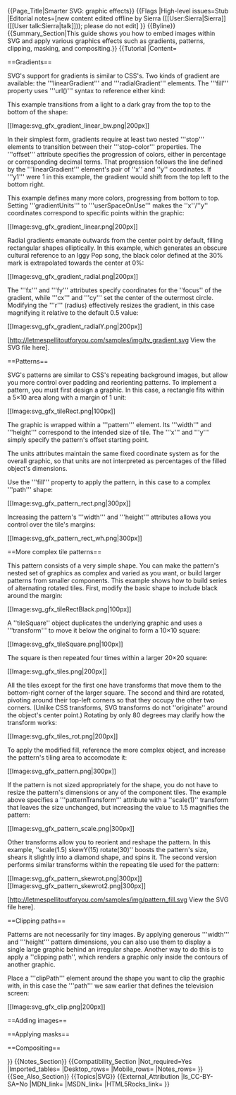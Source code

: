 {{Page_Title|Smarter SVG: graphic effects}}
{{Flags
|High-level issues=Stub
|Editorial notes=[new content edited offline by Sierra ([[User:Sierra|Sierra]] ([[User talk:Sierra|talk]])); please do not edit]
}}
{{Byline}}
{{Summary_Section|This guide shows you how to embed images within SVG and apply various graphics effects such as gradients, patterns, clipping, masking, and compositing.}}
{{Tutorial
|Content=

==Gradients==

SVG's support for gradients is similar to CSS's. Two kinds of gradient
are available: the '''linearGradient''' and '''radialGradient'''
elements.  The '''fill''' property uses '''url()''' syntax to
reference either kind:

<syntaxhighlight lang="xml">
<path id="tvScreen" fill="url(#tvScreenOff)" d="M159.957 184.103c-21.826 13.892-102.52 17.859-122.361 0c-19.843-17.857-22.486-83.999 0-99.873c22.489-15.874 104.504-17.858 122.361 0C177.814 102.088 181.783 170.214 159.957 184.103z"/>
</syntaxhighlight>

This example transitions from a light to a dark gray from the top to
the bottom of the shape:

<syntaxhighlight lang="xml">
<linearGradient id="tvScreenOff" x1="0" y1="0" x2="0" y2="1" >
    <stop offset="0" stop-color="#dddddd" />
    <stop offset="1" stop-color="#444444" />
</linearGradient>
</syntaxhighlight>

[[Image:svg_gfx_gradient_linear_bw.png|200px]]

In their simplest form, gradients require at least two nested
'''stop''' elements to transition between their '''stop-color'''
properties. The '''offset''' attribute specifies the progression of
colors, either in percentage or corresponding decimal terms. That
progression follows the line defined by the '''linearGradient'''
element's pair of ''x'' and ''y'' coordinates. If '''y1''' were 1 in
this example, the gradient would shift from the top left to the bottom
right.

This example defines many more colors, progressing from bottom to top.
Setting '''gradientUnits''' to '''userSpaceOnUse''' makes the
''x''/''y'' coordinates correspond to specific points within the
graphic:

<syntaxhighlight lang="xml">
<linearGradient
   id            = "tvOn"
   x1            = "0"
   y1            = "200"
   x2            = "0"
   y2            = "70"
   gradientUnits = "userSpaceOnUse"
>
    <stop  offset="0"    stop-color="#F15A29" />
    <stop  offset="0.05" stop-color="#F15F29" />
    <stop  offset="0.17" stop-color="#F68D24" />
    <stop  offset="0.32" stop-color="#F9AC1C" />
    <stop  offset="0.42" stop-color="#FCBF13" />
    <stop  offset="0.5"  stop-color="#FDC70C" />
    <stop  offset="1"    stop-color="#1C75BC" />
</linearGradient>
</syntaxhighlight>

[[Image:svg_gfx_gradient_linear.png|200px]]

Radial gradients emanate outwards from the center point by default,
filling rectangular shapes elliptically. In this example, which
generates an obscure cultural reference to an Iggy Pop song, the black
color defined at the 30% mark is extrapolated towards the center at
0%:

<syntaxhighlight lang="xml">
<radialGradient id="tvEye">
  <stop offset="30%"  stop-color="black"     />
  <stop offset="32%"  stop-color="lightblue" />
  <stop offset="58%"  stop-color="lightblue" />
  <stop offset="60%"  stop-color="white"     />
  <stop offset="80%"  stop-color="white"     />
  <stop offset="100%" stop-color="pink"      />
</radialGradient>
</syntaxhighlight>

[[Image:svg_gfx_gradient_radial.png|200px]]

The '''fx''' and '''fy''' attributes specify coordinates for the
''focus'' of the gradient, while '''cx''' and '''cy''' set the center
of the outermost circle.  Modifying the '''r''' (radius) effectively
resizes the gradient, in this case magnifying it relative to the
default 0.5 value:

<syntaxhighlight lang="xml">
<radialGradient id="tvRadial" cx="0.5" cy="0.5" fx="0.8" fy="0.5" r="0.6">
</syntaxhighlight>

[[Image:svg_gfx_gradient_radialY.png|200px]]

<!--
 13 Gradients and Patterns
    13.1 Introduction
    13.2 Gradients
        13.2.1 Introduction
        13.2.2 Linear gradients
        13.2.3 Radial gradients
        13.2.4 Gradient stops

Gradient properties:
* '''stop-color'''
* '''stop-opacity'''

-->

[http://letmespellitoutforyou.com/samples/img/tv_gradient.svg View the SVG file here].

==Patterns==

SVG's patterns are similar to CSS's repeating background images, but
allow you more control over padding and reorienting patterns. To
implement a pattern, you must first design a graphic. In this case, a
rectangle fits within a 5&times;10 area along with a margin of 1 unit:

<syntaxhighlight lang="xml">
<rect id="tileRect" x="0.5" y="0.5" width="9.0" height="4.0" fill="#E1BC9B" />
</syntaxhighlight>

[[Image:svg_gfx_tileRect.png|100px]]

The graphic is wrapped within a '''pattern''' element. Its '''width'''
and '''height''' correspond to the intended size of tile. The '''x'''
and '''y''' simply specify the pattern's offset starting point.

<syntaxhighlight lang="xml">
<pattern
   id                    = "tilePattern"
   x                     = "0"
   y                     = "0"
   width                 = "10"
   height                = "5"
   patternContentUnits   = "userSpaceOnUse"
   patternUnits          = "userSpaceOnUse"
>
  <use xlink:href="#tileRect" />
</pattern>
</syntaxhighlight>

The units attributes maintain the same fixed coordinate system as for
the overall graphic, so that units are not interpreted as percentages
of the filled object's dimensions.

Use the '''fill''' property to apply the pattern, in this case to a
complex '''path''' shape:

<syntaxhighlight lang="xml">
<path id="headShape" d="M468.054,306.428c0.118,0.623,0.557,0.974,1.042,1.325 ... "/>

<g id="graphic">
  <use xlink:href="#headShape" fill="url(#tilePattern)" />
  <use xlink:href="#shirtShape" />
</g>
</syntaxhighlight>

[[Image:svg_gfx_pattern_rect.png|300px]]

Increasing the pattern's '''width''' and '''height''' attributes
allows you control over the tile's margins:

[[Image:svg_gfx_pattern_rect_wh.png|300px]]

==More complex tile patterns==

This pattern consists of a very simple shape. You can make the
pattern's nested set of graphics as complex and varied as you want, or
build larger patterns from smaller components. This example shows how
to build series of alternating rotated tiles. First, modify the basic
shape to include black around the margin:

<syntaxhighlight lang="xml">
<g id="tileRect">
  <rect id="tileRectWhite" x="0"   y="0"   width="10"  height="5"   fill="#000000" />
  <rect id="tileRectBlack" x="0.5" y="0.5" width="9.0" height="4.0" fill="#E1BC9B" />
</g>
</syntaxhighlight>

[[Image:svg_gfx_tileRectBlack.png|100px]]

A ''tileSquare'' object duplicates the underlying graphic and uses a
'''transform''' to move it below the original to form a 10&times;10
square:

<syntaxhighlight lang="xml">
<g id="tileSquare">
  <use xlink:href="#tileRect" />
  <use xlink:href="#tileRect" transform="translate(0,5)"/>
</g>
</syntaxhighlight>

[[Image:svg_gfx_tileSquare.png|100px]]

The square is then repeated four times within a larger 20&times;20
square:

<syntaxhighlight lang="xml">
<g id="tilePatternUnit">
  <use xlink:href="#tileSquare" />
  <g id="shiftDown" transform="translate(10,10) rotate(90)">
      <use xlink:href="#tileSquare"/>
  </g>
  <g id="shiftOver" transform="translate(10,10) rotate(-90)">
      <use xlink:href="#tileSquare"/>
  </g>
  <g id="shiftDownAndOver" transform="translate(10,10)">
    <use xlink:href="#tileSquare"/>
  </g>
</g>
</syntaxhighlight>

[[Image:svg_gfx_tiles.png|200px]]

All the tiles except for the first one have transforms that move them
to the bottom-right corner of the larger square. The second and third
are rotated, pivoting around their top-left corners so that they
occupy the other two corners.  (Unlike CSS transforms, SVG transforms
do not ''originate'' around the object's center point.)  Rotating by
only 80 degrees may clarify how the transform works:

[[Image:svg_gfx_tiles_rot.png|200px]]

To apply the modified fill, reference the more complex object, and
increase the pattern's tiling area to accomodate it:

<syntaxhighlight lang="xml" highlight="5-6,11">
<pattern
   id                    = "tilePattern"
   x                     = "0"
   y                     = "0"
   width                 = "20"
   height                = "20"
   patternTransform      = "scale(1)"
   patternContentUnits   = "userSpaceOnUse"
   patternUnits          = "userSpaceOnUse"
>
  <use xlink:href="#tilePatternUnit" />
</pattern>
</syntaxhighlight>

[[Image:svg_gfx_pattern.png|300px]]

If the pattern is not sized appropriately for the shape, you do not
have to resize the pattern's dimensions or any of the component tiles.
The example above specifies a '''patternTransform''' attribute with a
''scale(1)'' transform that leaves the size unchanged, but increasing
the value to 1.5 magnifies the pattern:

[[Image:svg_gfx_pattern_scale.png|300px]]

Other transforms allow you to reorient and reshape the pattern. In
this example, ''scale(1.5) skewY(15) rotate(30)'' boosts the pattern's
size, shears it slightly into a diamond shape, and spins it. The
second version performs similar transforms within the repeating tile
used for the pattern:

<div style="display:inline-block">
[[Image:svg_gfx_pattern_skewrot.png|300px]]
</div>
<div style="display:inline-block">
[[Image:svg_gfx_pattern_skewrot2.png|300px]]
</div>

[http://letmespellitoutforyou.com/samples/img/pattern_fill.svg View the SVG file here].

==Clipping paths==

Patterns are not necessarily for tiny images. By applying generous
'''width''' and '''height''' pattern dimensions, you can also use them
to display a single large graphic behind an irregular shape. Another
way to do this is to apply a ''clipping path'', which renders a
graphic only inside the contours of another graphic.

Place a '''clipPath''' element around the shape you want to clip the
graphic with, in this case the '''path''' we saw earlier that defines
the television screen:

<syntaxhighlight lang="xml">
<clipPath id="screenClip">
    <use xlink:href="#tvScreen"/>
</clipPath>
</syntaxhighlight>


[[Image:svg_gfx_clip.png|200px]]

<syntaxhighlight lang="xml" highlight="5">
<g id="yeller">
  <use xlink:href="#headShape" fill="url(#tilePattern)" />
  <use xlink:href="#shirtShape" />
</g>
<use xlink:href="#yeller"  clip-path="url(#screenClip)" />
</syntaxhighlight>

<syntaxhighlight lang="xml">
</syntaxhighlight>

<syntaxhighlight lang="xml">
</syntaxhighlight>

<syntaxhighlight lang="xml">
</syntaxhighlight>



<!--
    14.3 Clipping paths
        14.3.1 Introduction
        14.3.2 The initial clipping path
        14.3.3 The 'overflow' and 'clip' properties
        14.3.4 Clip to viewport vs. clip to 'viewBox'
        14.3.5 Establishing a new clipping path: the 'clipPath' element
        14.3.6 Clipping paths, geometry, and pointer events

Other properties for visual media:
* '''clip''', only applicable to outermost svg element.
* '''clip-path'''
* '''clip-rule'''
* '''overflow''', only applicable to elements which establish a new viewport.

-->

==Adding images==

<!--
    5.7 The 'image' element
-->

<syntaxhighlight lang="xml">
</syntaxhighlight>

==Applying masks==

<!--
    14.4 Masking
    14.5 Object and group opacity: the 'opacity' property

* '''mask'''
-->

<syntaxhighlight lang="xml">
</syntaxhighlight>


<!--


    11.7 Rendering properties
        11.7.1 Color interpolation properties: 'color-interpolation' and 'color-interpolation-filters'
        11.7.2 The 'color-rendering' property
        11.7.3 The 'shape-rendering' property
        11.7.4 The 'text-rendering' property
        11.7.5 The 'image-rendering' property
    11.8 Inheritance of painting properties

* '''image-rendering'''
* '''shape-rendering'''
* '''text-rendering'''

Color and Painting properties:

* '''color-interpolation'''
* '''color-interpolation-filters'''
* '''color-profile'''
* '''color-rendering'''

 11 Painting: Filling, Stroking and Marker Symbols
    11.1 Introduction
    11.2 Specifying paint

 12 Color
    12.1 Introduction
    12.2 The 'color' property
    12.3 Color profile descriptions
        12.3.1 Overview of color profile descriptions
        12.3.2 Alternative ways of defining a color profile description
        12.3.3 The 'color-profile' element
        12.3.4 The CSS @color-profile rule
        12.3.5 The 'color-profile' property
-->

==Compositing==

<!--
 14 Clipping, Masking and Compositing
    14.1 Introduction
    14.2 Simple alpha compositing
* '''opacity'''
-->

<syntaxhighlight lang="xml">
</syntaxhighlight>

}}
{{Notes_Section}}
{{Compatibility_Section
|Not_required=Yes
|Imported_tables=
|Desktop_rows=
|Mobile_rows=
|Notes_rows=
}}
{{See_Also_Section}}
{{Topics|SVG}}
{{External_Attribution
|Is_CC-BY-SA=No
|MDN_link=
|MSDN_link=
|HTML5Rocks_link=
}}